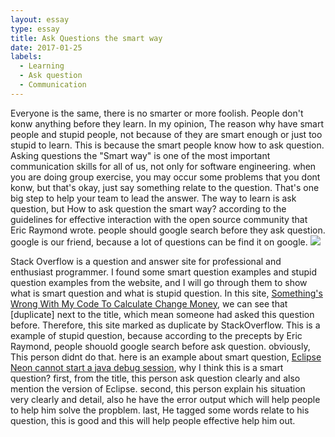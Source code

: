 ```yaml
---
layout: essay
type: essay
title: Ask Questions the smart way
date: 2017-01-25
labels:
  - Learning
  - Ask question
  - Communication
---
```


Everyone is the same, there is no smarter or more foolish. People don't konw anything before they learn. In my opinion,
The reason why have smart people and stupid people, not because of they are smart enough or just too stupid to learn. This
is because the smart people know how to ask question. Asking questions the "Smart way" is one of the most important 
communication skills for all of us, not only for software engineering. when you are doing group exercise, you may occur
some problems that you dont konw, but that's okay, just say something relate to the question. That's one big step to help 
your team to lead the answer. The way to learn is ask question, but How to ask question the smart way? according to the 
guidelines for effective interaction with the open source community that Eric Raymond wrote. people should google search 
before they ask question. google is our friend, because a lot of questions can be find it on google.
<img src="../images/google-is-your-friendjpg">

Stack Overflow is a question and answer site for professional and enthusiast programmer. I found some smart question examples
and stupid question examples from the website, and I will go through them to show what is smart question and what is stupid 
question. In this site, <a href="http://stackoverflow.com/questions/37713965/somethings-wrong-with-my-code-to-calculate-change-money"></i>Something's Wrong With My Code To Calculate Change Money</a>, 
we can see that [duplicate] next to the title, which mean someone had asked this question before. Therefore, this site
marked as duplicate by StackOverflow. This is a example of stupid question, because according to the precepts by Eric Raymond, 
people shouold google search before ask question. obviously, This person didnt do that. here is an example about smart 
question, <a href="http://stackoverflow.com/questions/41057755/eclipse-neon-cannot-start-a-java-debug-session"></i>Eclipse Neon cannot start a java debug session</a>,
why I think this is a smart question? first, from the title, this person ask question clearly and
also mention the version of Eclipse. second, this person explain his situation very clearly and detail, also he have 
the error output which will help people to help him solve the propblem. last, He tagged some words relate to his question,
this is good and this will help people effective help him out.

